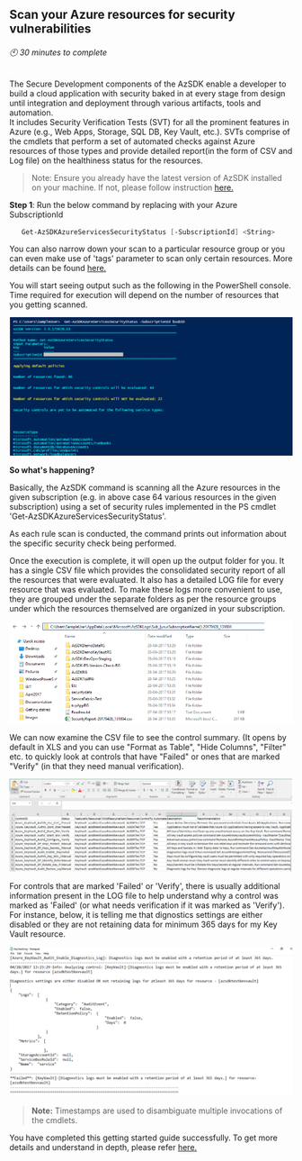 ## Scan your Azure resources for security vulnerabilities
###### :clock10: 30 minutes to complete
The Secure Development components of the AzSDK enable a developer to build a cloud application with security baked in at every stage from design until integration and deployment through various artifacts, tools and automation.  
It includes Security Verification Tests (SVT) for all the prominent features in Azure (e.g., Web Apps, Storage, SQL DB, Key Vault, etc.). SVTs comprise of the cmdlets that perform a set of automated checks against Azure resources of those types and provide detailed report(in the form of CSV and Log file) on the healthiness status for the resources.

> Note: Ensure you already have the latest version of AzSDK installed on your machine. If not, please follow instruction [here.](../00a-Setup/Readme.md)  

**Step 1**: Run the below command by replacing with your Azure SubscriptionId  
```PowerShell
   Get-AzSDKAzureServicesSecurityStatus [-SubscriptionId] <String>
```
You can also narrow down your scan to a particular resource group or you can even make use of 'tags' parameter to scan only certain resources. More details can be found [here.](../02-Secure-Development/Secure_Development_userguide.md#how-do-i-check-for-specific-resource-groups-or-tagged-resources-only)  

You will start seeing output such as the following in the PowerShell console. Time required for execution will depend on the number of resources that you getting scanned.    

![00_AzSDK_ServicesSecurity_Status](../Images/00_AzSDK_ServicesSecurity_Status.png)  

**So what's happening?** 

Basically, the AzSDK command is scanning all the Azure resources in the given subscription (e.g. in above case 64 various resources in the given subscription) using a set of security rules implemented in the PS cmdlet 'Get-AzSDKAzureServicesSecurityStatus'. 

As each rule scan is conducted, the command prints out information about the specific security check being performed. 

Once the execution is complete, it will open up the output folder for you. It has a single CSV file which provides the consolidated security report of all the resources that were evaluated. It also has a detailed LOG file for every resource that was evaluated. To make these logs more convenient to use, they are grouped under the separate folders as per the resource groups under which the resources themselved are organized in your subscription. 

![00_AzSDK_ServiceSecurity_OP_Folder](../Images/00_AzSDK_ServiceSecurity_OP_Folder.png)  

We can now examine the CSV file to see the control summary. (It opens by default in XLS and you can use "Format as Table", "Hide Columns", "Filter" etc. to quickly look at controls that have "Failed" or ones that are marked "Verify" (in that they need manual verification).  

![00_AzSDK_Service_Status_OP_CSV](../Images/00_AzSDK_Service_Status_OP_CSV.PNG)  

For controls that are marked 'Failed' or 'Verify', there is usually additional information present in the LOG file to help understand why a control was marked as 'Failed' (or what needs verification if it was marked as 'Verify'). For instance, below, it is telling me that dignostics settings are either disabled or they are not retaining data for minimum 365 days for my Key Vault resource.

![00_AzSDK_ServicesSecurity_Status__OP_Log](../Images/00_AzSDK_ServicesSecurity_Status_OP_Log.png)  

> **Note:** Timestamps are used to disambiguate multiple invocations of the cmdlets.  

You have completed this getting started guide successfully. To get more details and understand in depth, please refer [here.](../02-Secure-Development/Secure_Development_userguide.md)
